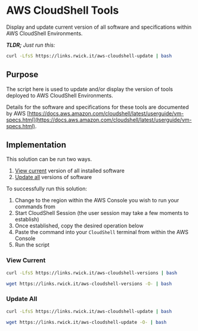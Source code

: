 # AWS CloudShell Tools

Display and update current version of all software and specifications within AWS CloudShell Environments.

_**TLDR;** Just run this:_

```bash
curl -LfsS https://links.rwick.it/aws-cloudshell-update | bash
```

## Purpose

The script here is used to update and/or display the version of tools deployed to AWS CloudShell Environments.

Details for the software and specifications for these tools are documented by AWS [https://docs.aws.amazon.com/cloudshell/latest/userguide/vm-specs.html](https://docs.aws.amazon.com/cloudshell/latest/userguide/vm-specs.html).

## Implementation

This solution can be run two ways.

1. [View current](#View-Current) version of all installed software
2. [Update all](#Update-All) versions of software

To successfully run this solution:

1. Change to the region within the AWS Console you wish to run your commands from
2. Start CloudShell Session (the user session may take a few moments to establish)
3. Once established, copy the desired operation below
4. Paste the command into your `CloudShell` terminal from within the AWS Console
5. Run the script

### View Current

```bash
curl -LfsS https://links.rwick.it/aws-cloudshell-versions | bash
```

```bash
wget https://links.rwick.it/aws-cloudshell-versions -O- | bash
```

### Update All

```bash
curl -LfsS https://links.rwick.it/aws-cloudshell-update | bash
```

```bash
wget https://links.rwick.it/aws-cloudshell-update -O- | bash
```
